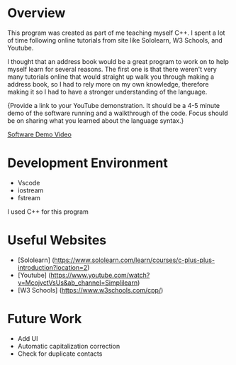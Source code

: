 # Overview

This program was created as part of me teaching myself C++. I spent a lot of time following online tutorials from site like Sololearn, W3 Schools, and Youtube.

I thought that an address book would be a great program to work on to help myself learn for several reasons. The first one is that there weren't very many tutorials online that would straight up walk you through making a address book, so I had to rely more on my own knowledge, therefore making it so I had to have a stronger understanding of the language.

{Provide a link to your YouTube demonstration. It should be a 4-5 minute demo of the software running and a walkthrough of the code. Focus should be on sharing what you learned about the language syntax.}

[Software Demo Video](http://youtube.link.goes.here)

# Development Environment

- Vscode
- iostream
- fstream

I used C++ for this program

# Useful Websites

- [Sololearn] (https://www.sololearn.com/learn/courses/c-plus-plus-introduction?location=2)
- [Youtube] (https://www.youtube.com/watch?v=McojvctVsUs&ab_channel=Simplilearn)
- [W3 Schools] (https://www.w3schools.com/cpp/)

# Future Work

- Add UI
- Automatic capitalization correction
- Check for duplicate contacts